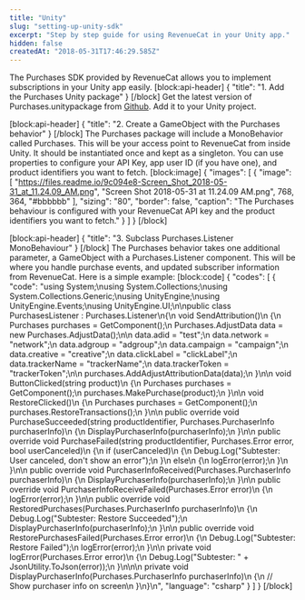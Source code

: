 ```yaml
---
title: "Unity"
slug: "setting-up-unity-sdk"
excerpt: "Step by step guide for using RevenueCat in your Unity app."
hidden: false
createdAt: "2018-05-31T17:46:29.585Z"
---
```

The Purchases SDK provided by RevenueCat allows you to implement subscriptions in your Unity app easily.
[block:api-header]
{
  "title": "1. Add the Purchases Unity package"
}
[/block]
Get the latest version of Purchases.unitypackage from [Github](https://github.com/RevenueCat/purchases-unity/releases/). Add it to your Unity project.


[block:api-header]
{
  "title": "2. Create a GameObject with the Purchases behavior"
}
[/block]
The Purchases package will include a MonoBehavior called Purchases. This will be your access point to RevenueCat from inside Unity. It should be instantiated once and kept as a singleton. You can use properties to configure your API Key, app user ID (if you have one), and product identifiers you want to fetch.
[block:image]
{
  "images": [
    {
      "image": [
        "https://files.readme.io/9c094e8-Screen_Shot_2018-05-31_at_11.24.09_AM.png",
        "Screen Shot 2018-05-31 at 11.24.09 AM.png",
        768,
        364,
        "#bbbbbb"
      ],
      "sizing": "80",
      "border": false,
      "caption": "The Purchases behaviour is configured with your RevenueCat API key and the product identifiers you want to fetch."
    }
  ]
}
[/block]

[block:api-header]
{
  "title": "3. Subclass Purchases.Listener MonoBehaviour"
}
[/block]
The Purchases behavior takes one additional parameter, a GameObject with a Purchases.Listener component. This will be where you handle purchase events, and updated subscriber information from RevenueCat. Here is a simple example:
[block:code]
{
  "codes": [
    {
      "code": "using System;\nusing System.Collections;\nusing System.Collections.Generic;\nusing UnityEngine;\nusing UnityEngine.Events;\nusing UnityEngine.UI;\n\npublic class PurchasesListener : Purchases.Listener\n{\n    void SendAttribution()\n    {\n        Purchases purchases = GetComponent<Purchases>();\n        Purchases.AdjustData data = new Purchases.AdjustData();\n\n        data.adid = \"test\";\n        data.network = \"network\";\n        data.adgroup = \"adgroup\";\n        data.campaign = \"campaign\";\n        data.creative = \"creative\";\n        data.clickLabel = \"clickLabel\";\n        data.trackerName = \"trackerName\";\n        data.trackerToken = \"trackerToken\";\n\n        purchases.AddAdjustAttributionData(data);\n    }\n\n    void ButtonClicked(string product)\n    {\n        Purchases purchases = GetComponent<Purchases>();\n        purchases.MakePurchase(product);\n    }\n\n    void RestoreClicked()\n    {\n        Purchases purchases = GetComponent<Purchases>();\n        purchases.RestoreTransactions();\n    }\n\n    public override void PurchaseSucceeded(string productIdentifier, Purchases.PurchaserInfo purchaserInfo)\n    {\n        DisplayPurchaserInfo(purchaserInfo);\n    }\n\n    public override void PurchaseFailed(string productIdentifier, Purchases.Error error, bool userCanceled)\n    {\n        if (userCanceled)\n        {\n            Debug.Log(\"Subtester: User canceled, don't show an error\");\n        }\n        else\n        {\n            logError(error);\n        }\n    }\n\n    public override void PurchaserInfoReceived(Purchases.PurchaserInfo purchaserInfo)\n    {\n        DisplayPurchaserInfo(purchaserInfo);\n    }\n\n    public override void PurchaserInfoReceiveFailed(Purchases.Error error)\n    {\n        logError(error);\n    }\n\n    public override void RestoredPurchases(Purchases.PurchaserInfo purchaserInfo)\n    {\n        Debug.Log(\"Subtester: Restore Succeeded\");\n        DisplayPurchaserInfo(purchaserInfo);\n    }\n\n    public override void RestorePurchasesFailed(Purchases.Error error)\n    {\n        Debug.Log(\"Subtester: Restore Failed\");\n        logError(error);\n    }\n\n    private void logError(Purchases.Error error)\n    {\n        Debug.Log(\"Subtester: \" + JsonUtility.ToJson(error));\n    }\n\n\n    private void DisplayPurchaserInfo(Purchases.PurchaserInfo purchaserInfo)\n    {\n        // Show purchaser info on screen\n    }\n}\n",
      "language": "csharp"
    }
  ]
}
[/block]